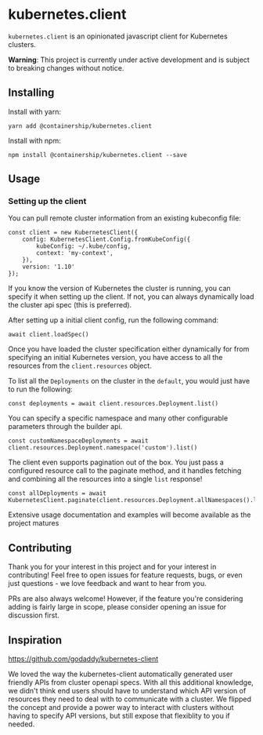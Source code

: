 # kubernetes.client

`kubernetes.client` is an opinionated javascript client for Kubernetes clusters.

**Warning**: This project is currently under active development and is subject to breaking changes without notice.

## Installing

Install with yarn:

```
yarn add @containership/kubernetes.client
```

Install with npm:

```
npm install @containership/kubernetes.client --save
```

## Usage

### Setting up the client

You can pull remote cluster information from an existing kubeconfig file:

```
const client = new KubernetesClient({
    config: KubernetesClient.Config.fromKubeConfig({
        kubeConfig: ~/.kube/config,
        context: 'my-context',
    }),
    version: '1.10'
});
```

If you know the version of Kubernetes the cluster is running, you can specify it
when setting up the client. If not, you can always dynamically load the cluster
api spec (this is preferred).

After setting up a initial client config, run the following command:

```
await client.loadSpec()
```

Once you have loaded the cluster specification either dynamically for from specifying
an initial Kubernetes version, you have access to all the resources from the
`client.resources` object.

To list all the `Deployments` on the cluster in the `default`, you would just have to run the following:

```
const deployments = await client.resources.Deployment.list()
```

You can specify a specific namespace and many other configurable parameters through the builder api.

```
const customNamespaceDeployments = await client.resources.Deployment.namespace('custom').list()
```

The client even supports pagination out of the box. You just pass a configured resource call to the paginate
method, and it handles fetching and combining all the resources into a single `list` response!

```
const allDeployments = await KubernetesClient.paginate(client.resources.Deployment.allNamespaces().limit(25))
```

Extensive usage documentation and examples will become available as the project matures

## Contributing

Thank you for your interest in this project and for your interest in contributing!
Feel free to open issues for feature requests, bugs, or even just questions - we love feedback and want to hear from you.

PRs are also always welcome!
However, if the feature you're considering adding is fairly large in scope, please consider opening an issue for discussion first.

## Inspiration

https://github.com/godaddy/kubernetes-client

We loved the way the kubernetes-client automatically generated user friendly APIs from cluster openapi specs. With all this additional
knowledge, we didn't think end users should have to understand which API version of resources they need to deal with to communicate
with a cluster. We flipped the concept and provide a power way to interact with clusters without having to specify API versions, but
still expose that flexiblity to you if needed.
